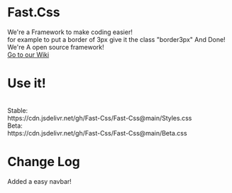 
# Fast.Css <br>
We're a Framework to make coding easier!
<br>
for example to put a border of 3px give it the class "border3px" And Done! 
<br>
We're A open source framework! <br>
<a href="https://github.com/Fast-Css/Fast-Css/wiki">Go to our Wiki</a>
<br>
<h1>Use it!</h1> <BR>
  Stable: <br>
https://cdn.jsdelivr.net/gh/Fast-Css/Fast-Css@main/Styles.css <br>
  Beta: <br>
 https://cdn.jsdelivr.net/gh/Fast-Css/Fast-Css@main/Beta.css <br>

# Change Log  <br>
Added a easy navbar!
